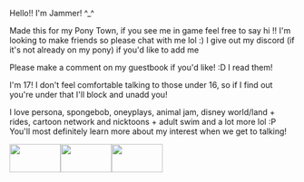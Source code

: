 Hello!! I'm Jammer! ^_^

Made this for my Pony Town, if you see me in game feel free to say hi !! I'm looking to make friends so please chat with me lol :)
I give out my discord (if it's not already on my pony) if you'd like to add me

Please make a comment on my guestbook if you'd like! :D I read them!

I'm 17! I don't feel comfortable talking to those under 16, so if I find out you're under that I'll block and unadd you!

I love persona, spongebob, oneyplays, animal jam, disney world/land + rides, cartoon network and nicktoons + adult swim and a lot more lol :P You'll most definitely learn more about my interest when we get to talking!

<img src="https://external-media.spacehey.net/media/sThvQaXiZ4t_6HssFkSmv7hGSezu-ytZT9H9owgevtT8=/https://media.discordapp.net/attachments/1004259981140443187/1155647249221689465/tumblr_886fc5aa50c496dfa68a67be2c6b9ca8_c6303e89_100.png" width="90" height="50"><img src="https://external-media.spacehey.net/media/s2CS53Ss7J8swtvkBJwDtYArMLB_uFG_4HFX9WfnbtqM=/https://media.discordapp.net/attachments/1004259981140443187/1155639318665240646/d25v4sd-d1f430cd-b0a1-4f61-904a-6f0cdecdf1d6.gif" width="90" height="50"><img src="https://external-media.spacehey.net/media/sZWEk4lyZcAQmVMApbCz87Eg-sWx5cdqD-eSnGTSFk_o=/https://images-wixmp-ed30a86b8c4ca887773594c2.wixmp.com/f/7ed0ea7f-3490-4301-88c8-7862c1094be9/db444rp-4a1f25b2-06d6-4c38-b4d1-f664108fedce.png/v1/fill/w_99,h_56/oneyplays_stamp_by_ohhadivist_db444rp-fullview.png?token=eyJ0eXAiOiJKV1QiLCJhbGciOiJIUzI1NiJ9.eyJzdWIiOiJ1cm46YXBwOjdlMGQxODg5ODIyNjQzNzNhNWYwZDQxNWVhMGQyNmUwIiwiaXNzIjoidXJuOmFwcDo3ZTBkMTg4OTgyMjY0MzczYTVmMGQ0MTVlYTBkMjZlMCIsIm9iaiI6W1t7ImhlaWdodCI6Ijw9NTYiLCJwYXRoIjoiXC9mXC83ZWQwZWE3Zi0zNDkwLTQzMDEtODhjOC03ODYyYzEwOTRiZTlcL2RiNDQ0cnAtNGExZjI1YjItMDZkNi00YzM4LWI0ZDEtZjY2NDEwOGZlZGNlLnBuZyIsIndpZHRoIjoiPD05OSJ9XV0sImF1ZCI6WyJ1cm46c2VydmljZTppbWFnZS5vcGVyYXRpb25zIl19.9H2Rn4my0-Fp4UQJZ7jCWWBDuDqkihAs6j_0TWYSp6w" width="90" height="50">
